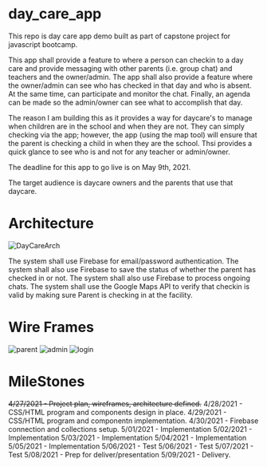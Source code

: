 # day_care_app
This repo is day care app demo built as part of capstone project for javascript bootcamp.

This app shall provide a feature to where a person can checkin to a day care and provide messaging with
other parents (i.e. group chat) and teachers and the owner/admin.  The app shall also provide a feature
where the owner/admin can see who has checked in that day and who is absent.  At the same time, can
participate and monitor the chat.  Finally, an agenda can be made so the admin/owner can see what to 
accomplish that day.

The reason I am building this as it provides a way for daycare's to manage when children are in the
school and when they are not.  They can simply checking via the app; however, the app (using the map
tool) will ensure that the parent is checking a child in when they are the school.  Thsi provides
a quick glance to see who is and not for any teacher or admin/owner.

The deadline for this app to go live is on May 9th, 2021.

The target audience is daycare owners and the parents that use that daycare.

# Architecture
![DayCareArch](https://user-images.githubusercontent.com/7104330/116336843-3d9cdf00-a7a7-11eb-8e41-2e2935c76580.png)

The system shall use Firebase for email/password authentication.
The system shall also use Firebase to save the status of whether the parent has checked in or not.
The system shall also use Firebase to process ongoing chats.
The system shall use the Google Maps API to verify that checkin is valid by making sure Parent is checking in at the facility.

# Wire Frames
![parent](https://user-images.githubusercontent.com/7104330/116493730-52dc4100-a86d-11eb-8c97-9c37ae6e72a7.PNG)
![admin](https://user-images.githubusercontent.com/7104330/116493731-52dc4100-a86d-11eb-9ca0-fe9b4b7aebd8.PNG)
![login](https://user-images.githubusercontent.com/7104330/116493732-52dc4100-a86d-11eb-9f19-ee23dd5dd213.PNG)


# MileStones

~~4/27/2021 - Project plan, wireframes, architecture defined.~~
4/28/2021 - CSS/HTML program and components design in place.
4/29/2021 - CSS/HTML program and componentn implementation.
4/30/2021 - Firebase connection and collections setup.
5/01/2021 - Implementation
5/02/2021 - Implementation
5/03/2021 - Implementation
5/04/2021 - Implementation
5/05/2021 - Implementation
5/06/2021 - Test
5/06/2021 - Test
5/07/2021 - Test
5/08/2021 - Prep for deliver/presentation
5/09/2021 - Delivery.
